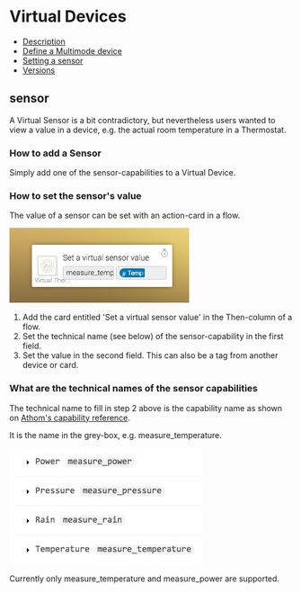 # Virtual Devices

* [Description](index)
* [Define a Multimode device](multimode)
* [Setting a sensor](sensor)
* [Versions](version)

## sensor

A Virtual Sensor is a bit contradictory, but nevertheless users wanted to view a value in a device, e.g. the actual room temperature in a Thermostat.

### How to add a Sensor

Simply add one of the sensor-capabilities to a Virtual Device.

### How to set the sensor's value

The value of a sensor can be set with an action-card in a flow.

![Sensor_action_card](images/Sensor_action_card.jpeg "Sensor Action Card")

1. Add the card entitled 'Set a virtual sensor value' in the Then-column of a flow.
2. Set the technical name (see below) of the sensor-capability in the first field.
3. Set the value in the second field. This can also be a tag from another device or card.

### What are the technical names of the sensor capabilities

The technical name to fill in step 2 above is the capability name as shown on
[Athom's capability reference](https://developer.athom.com/docs/apps/tutorial-Drivers-Reference.html).

It is the name in the grey-box, e.g. measure_temperature.

![Technical_capability_names](images/Technical_capability_names.jpeg "Technical Capability Names")

Currently only measure_temperature and measure_power are supported.
